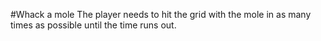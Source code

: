 #Whack a mole
The player needs to hit the grid with the mole in as many times as possible until the time runs out.